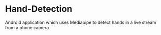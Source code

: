 # Hand-Detection
Android application which uses Mediapipe to detect hands in a live stream from a phone camera
